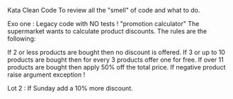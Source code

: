 Kata Clean Code
To review all the "smell" of code and what to do.

Exo one :
Legacy code with NO tests !
 "promotion calculator"
The supermarket wants to calculate product discounts. The rules are the following:

If 2 or less products are bought then no discount is offered.
If 3 or up to 10 products are bought then for every 3 products offer one for free.
If over 11 products are bought then apply 50% off the total price.
If negative product raise argument exception !

Lot 2 : If Sunday add a 10% more discount.